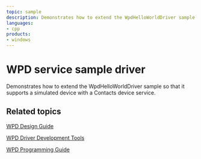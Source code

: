 ```yaml
---
topic: sample
description: Demonstrates how to extend the WpdHelloWorldDriver sample so that it supports a simulated device with a Contacts device service.
languages:
- cpp
products:
- windows
---
```


<!---
    name: WPD service sample driver
    platform: UMDF1
    language: cpp
    category: WPD
    description: Demonstrates how to extend the WpdHelloWorldDriver sample so that it supports a simulated device with a Contacts device service.
    samplefwlink: http://go.microsoft.com/fwlink/p/?LinkId=618010
--->

# WPD service sample driver

Demonstrates how to extend the WpdHelloWorldDriver sample so that it supports a simulated device with a Contacts device service.

## Related topics

[WPD Design Guide](http://msdn.microsoft.com/en-us/library/windows/hardware/ff597864)

[WPD Driver Development Tools](http://msdn.microsoft.com/en-us/library/windows/hardware/ff597568)

[WPD Programming Guide](https://msdn.microsoft.com/en-us/library/windows/hardware/ff597898)
